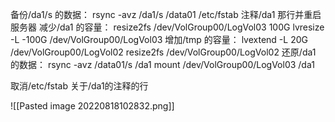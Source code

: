 备份/da1/s 的数据：
rsync -avz /da1/s  /data01 
/etc/fstab 注释/da1 那行并重启服务器
减少/da1 的容量：
resize2fs /dev/VolGroup00/LogVol03  100G
lvresize -L -100G /dev/VolGroup00/LogVol03
增加/tmp 的容量：
lvextend -L 20G /dev/VolGroup00/LogVol02
resize2fs /dev/VolGroup00/LogVol02
还原/da1 的数据：
rsync -avz /data01/s  /da1
mount /dev/VolGroup00/LogVol03  /da1

取消/etc/fstab 关于/da1的注释的行

![[Pasted image 20220818102832.png]]